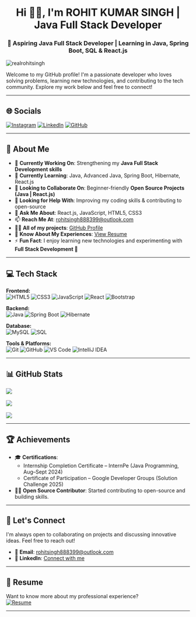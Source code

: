 <h1 align="center">Hi 👋🌟, I'm ROHIT KUMAR SINGH | Java Full Stack Developer</h1>
<h3 align="center">🚀 Aspiring Java Full Stack Developer | Learning in Java, Spring Boot, SQL & React.js</h3>

<p align="left"> 
  <img src="https://komarev.com/ghpvc/?username=realrohitsingh&label=Profile%20views&color=0e75b6&style=flat" alt="realrohitsingh" /> 
</p>

Welcome to my GitHub profile! I'm a passionate developer who loves solving problems, learning new technologies, and contributing to the tech community. Explore my work below and feel free to connect!  

---

## 🌐 **Socials**
[![Instagram](https://img.shields.io/badge/Instagram-%23E4405F.svg?logo=Instagram&logoColor=white)](https://www.instagram.com/realrohitsingh18/) 
[![LinkedIn](https://img.shields.io/badge/LinkedIn-%230077B5.svg?logo=linkedin&logoColor=white)](https://www.linkedin.com/in/rohit-singh-b10374189/) 
[![GitHub](https://img.shields.io/badge/GitHub-%23171717.svg?logo=github&logoColor=white)](https://github.com/realrohitsingh)

---

## 💫 **About Me**
- 🔭 **Currently Working On**: Strengthening my **Java Full Stack Development skills**  
- 🌱 **Currently Learning**: Java, Advanced Java, Spring Boot, Hibernate, React.js  
- 👯 **Looking to Collaborate On**: Beginner-friendly **Open Source Projects (Java | React.js)**  
- 🤝 **Looking for Help With**: Improving my coding skills & contributing to open-source  
- 💬 **Ask Me About**: React.js, JavaScript, HTML5, CSS3  
- 📫 **Reach Me At**: rohitsingh888399@outlook.com  
- 👨‍💻 **All of my projects**: [GitHub Profile](https://github.com/realrohitsingh)  
- 📄 **Know About My Experiences**: [View Resume](https://drive.google.com/file/d/1eWaIFqUcp84NH3KtEly3RjR55g9OPGTe/view?usp=sharing)  
- ⚡ **Fun Fact**: I enjoy learning new technologies and experimenting with **Full Stack Development 🚀**  

---

## 💻 **Tech Stack**

**Frontend:**  
![HTML5](https://img.shields.io/badge/HTML5-E34F26?style=for-the-badge&logo=html5&logoColor=white)
![CSS3](https://img.shields.io/badge/CSS3-1572B6?style=for-the-badge&logo=css3&logoColor=white)
![JavaScript](https://img.shields.io/badge/JavaScript-F7DF1E?style=for-the-badge&logo=javascript&logoColor=black)
![React](https://img.shields.io/badge/React-20232A?style=for-the-badge&logo=react&logoColor=61DAFB)
![Bootstrap](https://img.shields.io/badge/Bootstrap-563D7C?style=for-the-badge&logo=bootstrap&logoColor=white)

**Backend:**  
![Java](https://img.shields.io/badge/Java-007396?style=for-the-badge&logo=java&logoColor=white)
![Spring Boot](https://img.shields.io/badge/Spring%20Boot-6DB33F?style=for-the-badge&logo=springboot&logoColor=white)
![Hibernate](https://img.shields.io/badge/Hibernate-59666C?style=for-the-badge&logo=hibernate&logoColor=white)

**Database:**  
![MySQL](https://img.shields.io/badge/MySQL-4479A1?style=for-the-badge&logo=mysql&logoColor=white)
![SQL](https://img.shields.io/badge/SQL-336791?style=for-the-badge&logo=postgresql&logoColor=white)

**Tools & Platforms:**  
![Git](https://img.shields.io/badge/Git-F05032?style=for-the-badge&logo=git&logoColor=white)
![GitHub](https://img.shields.io/badge/GitHub-181717?style=for-the-badge&logo=github&logoColor=white)
![VS Code](https://img.shields.io/badge/VSCode-0078D4?style=for-the-badge&logo=visualstudiocode&logoColor=white)
![IntelliJ IDEA](https://img.shields.io/badge/IntelliJIDEA-000000?style=for-the-badge&logo=intellijidea&logoColor=white)

---

## 📊 **GitHub Stats**
![](https://github-readme-stats.vercel.app/api?username=realrohitsingh&theme=dark&hide_border=false&include_all_commits=false&count_private=false)  
<br/>
![](https://nirzak-streak-stats.vercel.app/?user=realrohitsingh&theme=dark&hide_border=false)  
<br/>
![](https://github-readme-stats.vercel.app/api/top-langs/?username=realrohitsingh&theme=dark&hide_border=false&include_all_commits=false&count_private=false&layout=compact)

---

## 🏆 **Achievements**
- 🎓 **Certifications**:  
  - Internship Completion Certificate – InternPe (Java Programming, Aug–Sept 2024)  
  - Certificate of Participation – Google Developer Groups (Solution Challenge 2025)  
- 👨‍💻 **Open Source Contributor**: Started contributing to open-source and building skills.  

---

## 🤝 **Let's Connect**
I'm always open to collaborating on projects and discussing innovative ideas. Feel free to reach out!  

- 📧 **Email**: rohitsingh888399@outlook.com  
- 💬 **LinkedIn**: [Connect with me](https://www.linkedin.com/in/rohit-singh-b10374189/)  

---

## 📄 **Resume**
Want to know more about my professional experience?  
[![Resume](https://img.shields.io/badge/Resume-View-blue)](https://drive.google.com/file/d/1eWaIFqUcp84NH3KtEly3RjR55g9OPGTe/view?usp=sharing)

---

